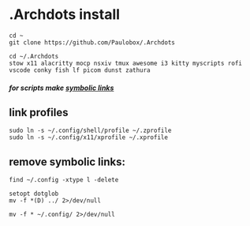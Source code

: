 # .Archdots install

```
cd ~
git clone https://github.com/Paulobox/.Archdots
```

```
cd ~/.Archdots
stow x11 alacritty mocp nsxiv tmux awesome i3 kitty myscripts rofi vscode conky fish lf picom dunst zathura
```

##### for scripts make [symbolic links](https://github.com/Paulobox/.dotfiles/blob/main/myscripts/.myscripts/README.md)

## link profiles

```
sudo ln -s ~/.config/shell/profile ~/.zprofile
sudo ln -s ~/.config/x11/xprofile ~/.xprofile
```

## remove symbolic links:

`
find ~/.config -xtype l -delete
`

```
setopt dotglob
mv -f *(D) ../ 2>/dev/null
```

```
mv -f * ~/.config/ 2>/dev/null
```
